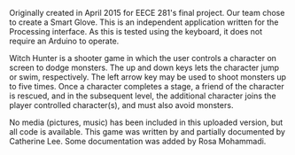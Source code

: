 Originally created in April 2015 for EECE 281's final project. Our team chose to create a Smart Glove. This is an independent application written for the Processing interface. As this is tested using the keyboard, it does not require an Arduino to operate.

Witch Hunter is a shooter game in which the user controls a character on screen to dodge monsters. The up and down keys lets the character jump or swim, respectively. The left arrow key may be used to shoot monsters up to five times. Once a character completes a stage, a friend of the character is rescued, and in the subsequent level, the additional character joins the player controlled character(s), and must also avoid monsters.

No media (pictures, music) has been included in this uploaded version, but all code is available. This game was written by and partially documented by Catherine Lee. Some documentation was added by Rosa Mohammadi.